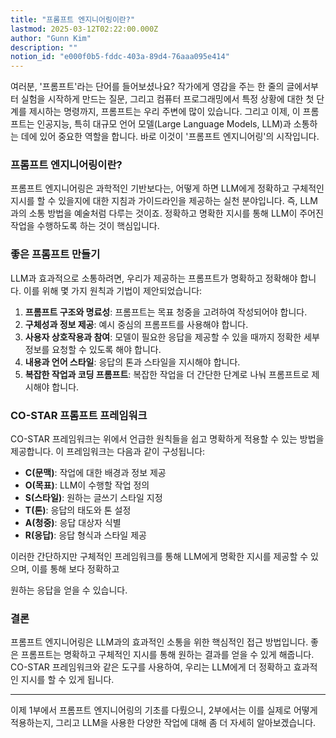 ```yaml
---
title: "프롬프트 엔지니어링이란?"
lastmod: 2025-03-12T02:22:00.000Z
author: "Gunn Kim"
description: ""
notion_id: "e000f0b5-fddc-403a-89d4-76aaa095e414"
---
```


여러분, '프롬프트'라는 단어를 들어보셨나요? 작가에게 영감을 주는 한 줄의 글에서부터 실험을 시작하게 만드는 질문, 그리고 컴퓨터 프로그래밍에서 특정 상황에 대한 첫 단계를 제시하는 명령까지, 프롬프트는 우리 주변에 많이 있습니다. 그리고 이제, 이 프롬프트는 인공지능, 특히 대규모 언어 모델(Large Language Models, LLM)과 소통하는 데에 있어 중요한 역할을 합니다. 바로 이것이 '프롬프트 엔지니어링'의 시작입니다.

### 프롬프트 엔지니어링이란?

프롬프트 엔지니어링은 과학적인 기반보다는, 어떻게 하면 LLM에게 정확하고 구체적인 지시를 할 수 있을지에 대한 지침과 가이드라인을 제공하는 실천 분야입니다. 즉, LLM과의 소통 방법을 예술처럼 다루는 것이죠. 정확하고 명확한 지시를 통해 LLM이 주어진 작업을 수행하도록 하는 것이 핵심입니다.

### 좋은 프롬프트 만들기

LLM과 효과적으로 소통하려면, 우리가 제공하는 프롬프트가 명확하고 정확해야 합니다. 이를 위해 몇 가지 원칙과 기법이 제안되었습니다:

1. **프롬프트 구조와 명료성**: 프롬프트는 목표 청중을 고려하여 작성되어야 합니다.
1. **구체성과 정보 제공**: 예시 중심의 프롬프트를 사용해야 합니다.
1. **사용자 상호작용과 참여**: 모델이 필요한 응답을 제공할 수 있을 때까지 정확한 세부 정보를 요청할 수 있도록 해야 합니다.
1. **내용과 언어 스타일**: 응답의 톤과 스타일을 지시해야 합니다.
1. **복잡한 작업과 코딩 프롬프트**: 복잡한 작업을 더 간단한 단계로 나눠 프롬프트로 제시해야 합니다.

### CO-STAR 프롬프트 프레임워크

CO-STAR 프레임워크는 위에서 언급한 원칙들을 쉽고 명확하게 적용할 수 있는 방법을 제공합니다. 이 프레임워크는 다음과 같이 구성됩니다:

- **C(문맥)**: 작업에 대한 배경과 정보 제공
- **O(목표)**: LLM이 수행할 작업 정의
- **S(스타일)**: 원하는 글쓰기 스타일 지정
- **T(톤)**: 응답의 태도와 톤 설정
- **A(청중)**: 응답 대상자 식별
- **R(응답)**: 응답 형식과 스타일 제공

이러한 간단하지만 구체적인 프레임워크를 통해 LLM에게 명확한 지시를 제공할 수 있으며, 이를 통해 보다 정확하고

원하는 응답을 얻을 수 있습니다.

### 결론

프롬프트 엔지니어링은 LLM과의 효과적인 소통을 위한 핵심적인 접근 방법입니다. 좋은 프롬프트는 명확하고 구체적인 지시를 통해 원하는 결과를 얻을 수 있게 해줍니다. CO-STAR 프레임워크와 같은 도구를 사용하여, 우리는 LLM에게 더 정확하고 효과적인 지시를 할 수 있게 됩니다.

---

이제 1부에서 프롬프트 엔지니어링의 기초를 다뤘으니, 2부에서는 이를 실제로 어떻게 적용하는지, 그리고 LLM을 사용한 다양한 작업에 대해 좀 더 자세히 알아보겠습니다.

